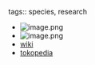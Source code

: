 tags:: species, research

- ![image.png](https://peach-geographical-bat-397.mypinata.cloud/ipfs/QmTKP6PHyJfZ5L9zJPx8pQkcwLHWmqnYYPvKzFYLrjdjp9)
- ![image.png](https://peach-geographical-bat-397.mypinata.cloud/ipfs/QmYNk9wSZxVLFa5FwFnS2LfH9aYcYeSVC2eiqqQ2ArkN8S)
- [wiki](https://en.wikipedia.org/wiki/Eucalyptus_pulverulenta)
- [tokopedia](https://www.tokopedia.com/aizaflora/bibit-tanaman-eucalyptus-moon-lagoon-silver-dollar?extParam=ivf%3Dfalse%26src%3Dsearch&refined=true)